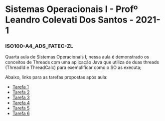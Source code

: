 # Sistemas Operacionais I - Profº Leandro Colevati Dos Santos - 2021-1
### ISO100-A4_ADS_FATEC-ZL

Quarta aula de Sistemas Operacionais I, nessa aula é demonstrado os conceitos de Threads com uma aplicação Java que utiliza de duas threads (ThreadId e ThreadCalc) para exemplificar como o SO as executa;


Abaixo, links para as tarefas propostas após aula:
* [Tarefa 1](https://github.com/CTRLMarcws/ISO100-T4_ADS_FATEC-ZL)
* [Tarefa 2](https://github.com/CTRLMarcws/ISO100-T5_ADS_FATEC-ZL)
* [Tarefa 3](https://github.com/CTRLMarcws/ISO100-T6_ADS_FATEC-ZL)
* [Tarefa 4](https://github.com/CTRLMarcws/ISO100-T7_ADS_FATEC-ZL)
* [Tarefa 5](https://github.com/CTRLMarcws/ISO100-T8_ADS_FATEC-ZL)
* [Tarefa 6](https://github.com/CTRLMarcws/ISO100-T9_ADS_FATEC-ZL)
